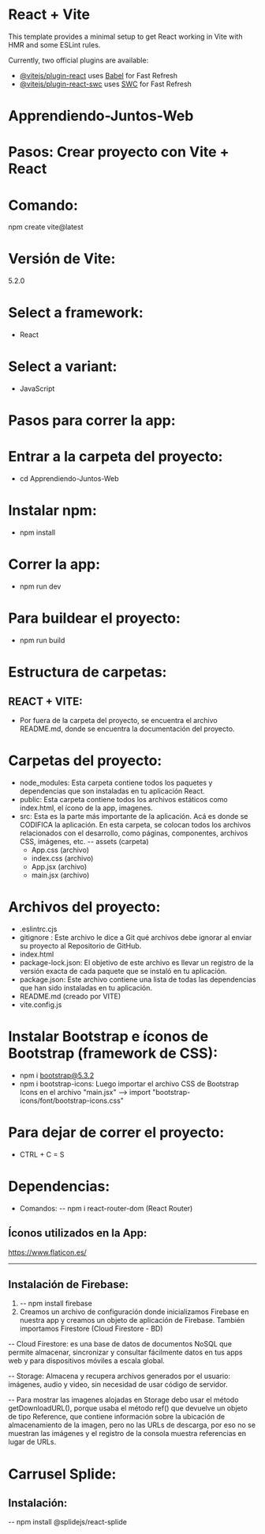 # React + Vite

This template provides a minimal setup to get React working in Vite with HMR and some ESLint rules.

Currently, two official plugins are available:

- [@vitejs/plugin-react](https://github.com/vitejs/vite-plugin-react/blob/main/packages/plugin-react/README.md) uses [Babel](https://babeljs.io/) for Fast Refresh
- [@vitejs/plugin-react-swc](https://github.com/vitejs/vite-plugin-react-swc) uses [SWC](https://swc.rs/) for Fast Refresh

# Apprendiendo-Juntos-Web
# Pasos: Crear proyecto con Vite + React

# Comando: 
 npm create vite@latest

# Versión de Vite:
 5.2.0

# Select a framework:
- React

# Select a variant:
- JavaScript

# Pasos para correr la app:
# Entrar a la carpeta del proyecto:
- cd Apprendiendo-Juntos-Web

# Instalar npm:
- npm install

# Correr la app:
- npm run dev

# Para buildear el proyecto:
- npm run build

# Estructura de carpetas:
## REACT + VITE:
- Por fuera de la carpeta del proyecto, se encuentra el archivo README.md, donde se encuentra la documentación del proyecto.

# Carpetas del proyecto:
- node_modules: Esta carpeta contiene todos los paquetes y dependencias que son instaladas en tu aplicación React.
- public: Esta carpeta contiene todos los archivos estáticos como index.html, el ícono de la app, imagenes.
- src: Esta es la parte más importante de la aplicación. Acá es donde se CODIFICA la aplicación. En esta carpeta, se colocan todos los archivos relacionados con el desarrollo, como páginas, componentes, archivos CSS, imágenes, etc.
    -- assets (carpeta)
    - App.css (archivo)
    - index.css (archivo)
    - App.jsx (archivo)
    - main.jsx (archivo)

# Archivos del proyecto:
- .eslintrc.cjs
- gitignore : Este archivo le dice a Git qué archivos debe ignorar al enviar su proyecto al Repositorio de GitHub.
- index.html
- package-lock.json: El objetivo de este archivo es llevar un registro de la versión exacta de cada paquete que se instaló en tu aplicación.
- package.json: Este archivo contiene una lista de todas las dependencias que han sido instaladas en tu aplicación.
- README.md (creado por VITE)
- vite.config.js

# Instalar Bootstrap e íconos de Bootstrap (framework de CSS):
- npm i bootstrap@5.3.2
- npm i bootstrap-icons: Luego importar el archivo CSS de Bootstrap Icons en el archivo "main.jsx" --> import "bootstrap-icons/font/bootstrap-icons.css"

# Para dejar de correr el proyecto:
- CTRL + C = S

# Dependencias:
- Comandos:
 -- npm i react-router-dom (React Router)

## Íconos utilizados en la App:
https://www.flaticon.es/

------------------------------------------------------

## Instalación de Firebase:
1) -- npm install firebase
2) Creamos un archivo de configuración donde inicializamos Firebase en nuestra app y creamos un objeto de aplicación de Firebase. También importamos Firestore (Cloud Firestore - BD)

-- Cloud Firestore: es una base de datos de documentos NoSQL que permite almacenar, sincronizar y consultar fácilmente datos en tus apps web y para dispositivos móviles a escala global.

-- Storage: Almacena y recupera archivos generados por el usuario: imágenes, audio y video, sin necesidad de usar código de servidor.

-- Para mostrar las imagenes alojadas en Storage debo usar el método getDownloadURL(), porque usaba el método ref() que devuelve un objeto de tipo Reference, que contiene información sobre la ubicación de almacenamiento de la imagen, pero no las URLs de descarga, por eso no se muestran las imágenes y el registro de la consola muestra referencias en lugar de URLs.

# Carrusel Splide:
## Instalación: 
-- npm install @splidejs/react-splide